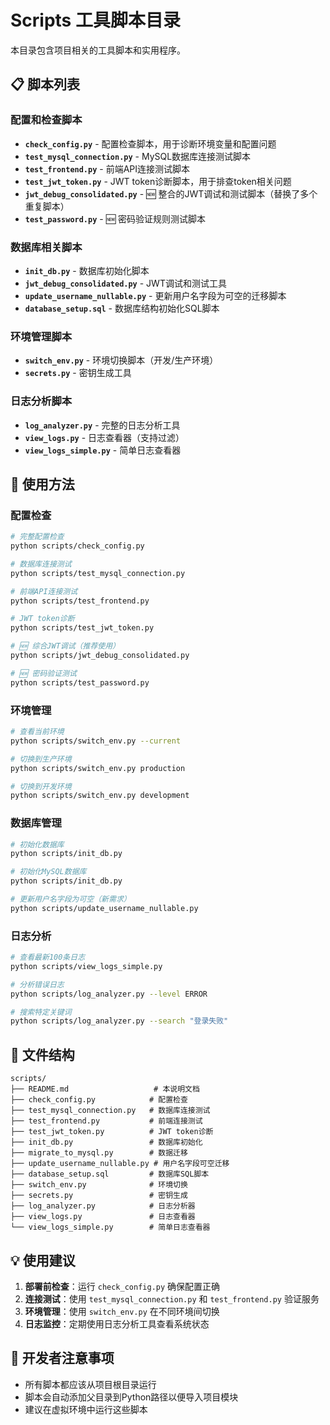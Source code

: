 # Scripts 工具脚本目录

本目录包含项目相关的工具脚本和实用程序。

## 📋 脚本列表

### 配置和检查脚本
- **`check_config.py`** - 配置检查脚本，用于诊断环境变量和配置问题
- **`test_mysql_connection.py`** - MySQL数据库连接测试脚本
- **`test_frontend.py`** - 前端API连接测试脚本
- **`test_jwt_token.py`** - JWT token诊断脚本，用于排查token相关问题
- **`jwt_debug_consolidated.py`** - 🆕 整合的JWT调试和测试脚本（替换了多个重复脚本）
- **`test_password.py`** - 🆕 密码验证规则测试脚本

### 数据库相关脚本
- **`init_db.py`** - 数据库初始化脚本
- **`jwt_debug_consolidated.py`** - JWT调试和测试工具
- **`update_username_nullable.py`** - 更新用户名字段为可空的迁移脚本
- **`database_setup.sql`** - 数据库结构初始化SQL脚本

### 环境管理脚本
- **`switch_env.py`** - 环境切换脚本（开发/生产环境）
- **`secrets.py`** - 密钥生成工具

### 日志分析脚本
- **`log_analyzer.py`** - 完整的日志分析工具
- **`view_logs.py`** - 日志查看器（支持过滤）
- **`view_logs_simple.py`** - 简单日志查看器

## 🚀 使用方法

### 配置检查
```bash
# 完整配置检查
python scripts/check_config.py

# 数据库连接测试
python scripts/test_mysql_connection.py

# 前端API连接测试
python scripts/test_frontend.py

# JWT token诊断
python scripts/test_jwt_token.py

# 🆕 综合JWT调试（推荐使用）
python scripts/jwt_debug_consolidated.py

# 🆕 密码验证测试
python scripts/test_password.py
```

### 环境管理
```bash
# 查看当前环境
python scripts/switch_env.py --current

# 切换到生产环境
python scripts/switch_env.py production

# 切换到开发环境
python scripts/switch_env.py development
```

### 数据库管理
```bash
# 初始化数据库
python scripts/init_db.py

# 初始化MySQL数据库
python scripts/init_db.py

# 更新用户名字段为可空（新需求）
python scripts/update_username_nullable.py
```

### 日志分析
```bash
# 查看最新100条日志
python scripts/view_logs_simple.py

# 分析错误日志
python scripts/log_analyzer.py --level ERROR

# 搜索特定关键词
python scripts/log_analyzer.py --search "登录失败"
```

## 📁 文件结构

```
scripts/
├── README.md                   # 本说明文档
├── check_config.py            # 配置检查
├── test_mysql_connection.py   # 数据库连接测试
├── test_frontend.py           # 前端连接测试
├── test_jwt_token.py          # JWT token诊断
├── init_db.py                 # 数据库初始化
├── migrate_to_mysql.py        # 数据迁移
├── update_username_nullable.py # 用户名字段可空迁移
├── database_setup.sql         # 数据库SQL脚本
├── switch_env.py              # 环境切换
├── secrets.py                 # 密钥生成
├── log_analyzer.py            # 日志分析器
├── view_logs.py               # 日志查看器
└── view_logs_simple.py        # 简单日志查看器
```

## 💡 使用建议

1. **部署前检查**：运行 `check_config.py` 确保配置正确
2. **连接测试**：使用 `test_mysql_connection.py` 和 `test_frontend.py` 验证服务
3. **环境管理**：使用 `switch_env.py` 在不同环境间切换
4. **日志监控**：定期使用日志分析工具查看系统状态

## 🔧 开发者注意事项

- 所有脚本都应该从项目根目录运行
- 脚本会自动添加父目录到Python路径以便导入项目模块
- 建议在虚拟环境中运行这些脚本 